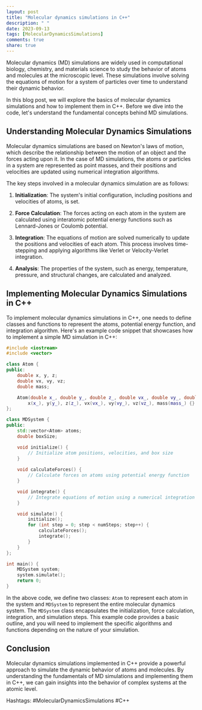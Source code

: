 ```yaml
---
layout: post
title: "Molecular dynamics simulations in C++"
description: " "
date: 2023-09-13
tags: [MolecularDynamicsSimulations]
comments: true
share: true
---
```


Molecular dynamics (MD) simulations are widely used in computational biology, chemistry, and materials science to study the behavior of atoms and molecules at the microscopic level. These simulations involve solving the equations of motion for a system of particles over time to understand their dynamic behavior.

In this blog post, we will explore the basics of molecular dynamics simulations and how to implement them in C++. Before we dive into the code, let's understand the fundamental concepts behind MD simulations.

## Understanding Molecular Dynamics Simulations

Molecular dynamics simulations are based on Newton's laws of motion, which describe the relationship between the motion of an object and the forces acting upon it. In the case of MD simulations, the atoms or particles in a system are represented as point masses, and their positions and velocities are updated using numerical integration algorithms.

The key steps involved in a molecular dynamics simulation are as follows:

1. **Initialization**: The system's initial configuration, including positions and velocities of atoms, is set. 

2. **Force Calculation**: The forces acting on each atom in the system are calculated using interatomic potential energy functions such as Lennard-Jones or Coulomb potential.

3. **Integration**: The equations of motion are solved numerically to update the positions and velocities of each atom. This process involves time-stepping and applying algorithms like Verlet or Velocity-Verlet integration.

4. **Analysis**: The properties of the system, such as energy, temperature, pressure, and structural changes, are calculated and analyzed.

## Implementing Molecular Dynamics Simulations in C++

To implement molecular dynamics simulations in C++, one needs to define classes and functions to represent the atoms, potential energy function, and integration algorithm. Here's an example code snippet that showcases how to implement a simple MD simulation in C++:

```cpp
#include <iostream>
#include <vector>

class Atom {
public:
    double x, y, z;
    double vx, vy, vz;
    double mass;

    Atom(double x_, double y_, double z_, double vx_, double vy_, double vz_, double mass_) :
        x(x_), y(y_), z(z_), vx(vx_), vy(vy_), vz(vz_), mass(mass_) {}
};

class MDSystem {
public:
    std::vector<Atom> atoms;
    double boxSize;

    void initialize() {
        // Initialize atom positions, velocities, and box size
    }
    
    void calculateForces() {
        // Calculate forces on atoms using potential energy function
    }

    void integrate() {
        // Integrate equations of motion using a numerical integration algorithm
    }

    void simulate() {
        initialize();
        for (int step = 0; step < numSteps; step++) {
            calculateForces();
            integrate();
        }
    }
};

int main() {
    MDSystem system;
    system.simulate();
    return 0;
}
```

In the above code, we define two classes: `Atom` to represent each atom in the system and `MDSystem` to represent the entire molecular dynamics system. The `MDSystem` class encapsulates the initialization, force calculation, integration, and simulation steps. This example code provides a basic outline, and you will need to implement the specific algorithms and functions depending on the nature of your simulation.

## Conclusion

Molecular dynamics simulations implemented in C++ provide a powerful approach to simulate the dynamic behavior of atoms and molecules. By understanding the fundamentals of MD simulations and implementing them in C++, we can gain insights into the behavior of complex systems at the atomic level.

Hashtags: #MolecularDynamicsSimulations #C++